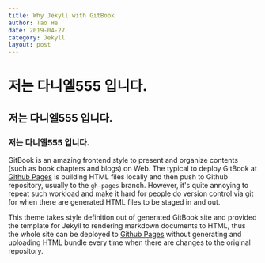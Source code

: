 ```yaml
---
title: Why Jekyll with GitBook
author: Tao He
date: 2019-04-27
category: Jekyll
layout: post
---
```



# 저는 다니엘555 입니다.    

## 저는 다니엘555 입니다.    

### 저는 다니엘555 입니다.    

GitBook is an amazing frontend style to present and organize contents (such as book chapters
and blogs) on Web. The typical to deploy GitBook at [Github Pages][1]
is building HTML files locally and then push to Github repository, usually to the `gh-pages`
branch. However, it's quite annoying to repeat such workload and make it hard for people do
version control via git for when there are generated HTML files to be staged in and out.

This theme takes style definition out of generated GitBook site and provided the template
for Jekyll to rendering markdown documents to HTML, thus the whole site can be deployed
to [Github Pages][1] without generating and uploading HTML bundle every time when there are
changes to the original repository.

[1]: https://pages.github.com
